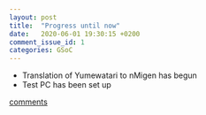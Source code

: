```yaml
---
layout: post
title:  "Progress until now"
date:   2020-06-01 19:30:15 +0200
comment_issue_id: 1
categories: GSoC
---
```

- Translation of Yumewatari to nMigen has begun
- Test PC has been set up

[comments][comments]

[git]: https://github.com/ECP5-PCIe/ECP5-PCIe
[Comments]: https://github.com/ECP5-PCIe/ECP5-PCIe.github.io/issues/4